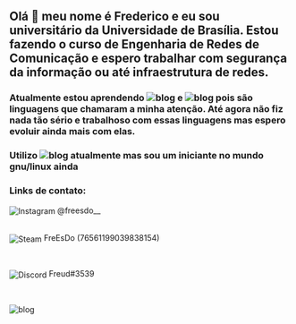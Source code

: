 ## Olá 👋 meu nome é Frederico e eu sou universitário da Universidade de Brasília. Estou fazendo o curso de Engenharia de Redes de Comunicação e espero trabalhar com segurança da informação ou até infraestrutura de redes.


### Atualmente estou aprendendo ![blog](https://img.shields.io/badge/-00599C?style=for-the-badge&logo=c&logoColor=white) e ![blog](https://upload.wikimedia.org/wikipedia/commons/thumb/1/18/ISO_C%2B%2B_Logo.svg/1822px-ISO_C%2B%2B_Logo.svg.png) pois são linguagens que chamaram a minha atenção. Até agora não fiz nada tão sério e trabalhoso com essas linguagens mas espero evoluir ainda mais com elas.
 
 ### Utilizo ![blog](https://img.shields.io/badge/Artix_Linux-10A0CC?style=for-the-badge&logo=artix-linux&logoColor=white) atualmente mas sou um iniciante no mundo gnu/linux ainda

### Links de contato: 
<div style="display: inline_block">
 <img align="center" alt="Instagram" src="https://img.shields.io/badge/Instagram-E4405F?style=for-the-badge&logo=instagram&logoColor=white" /> @freesdo__
 
  </div><br/>
  
<img align="center" alt="Steam" src="https://img.shields.io/badge/Steam-000000?style=for-the-badge&logo=steam&logoColor=white" /> FreEsDo (76561199039838154)

</div><br/>

<img align="center" alt="Discord" src="https://img.shields.io/badge/Discord-7289DA?style=for-the-badge&logo=discord&logoColor=white"/> Freud#3539
</div><br/>

![blog](https://github-readme-stats.vercel.app/api?username=Freesdo&theme=blue-green)
